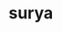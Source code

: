 <html>
  <head>
    <title>
      surya
</title>
  </head>
      <body>
        <h1>
          surya
        </h1>
      </body>
</html>
